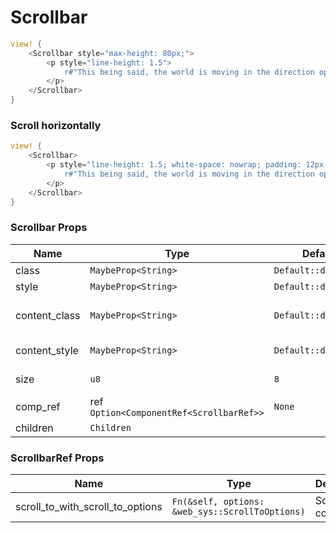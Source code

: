 # Scrollbar

```rust demo
view! {
    <Scrollbar style="max-height: 80px;">
        <p style="line-height: 1.5">
            r#"This being said, the world is moving in the direction opposite to Clarke's predictions. In 2001: A Space Odyssey, in the year of 2001, which has already passed, human beings have built magnificent cities in space, and established permanent colonies on the moon, and huge nuclear-powered spacecraft have sailed to Saturn. However, today, in 2018, the walk on the moon has become a distant memory.And the farthest reach of our manned space flights is just as long as the two-hour mileage of a high-speed train passing through my city. At the same time, information technology is developing at an unimaginable speed. With the entire world covered by the Internet, people have gradually lost their interest in space, as they find themselves increasingly comfortable in the space created by IT. Instead of an exploration of the real space, which is full of real difficulties, people now just prefer to experience virtual space through VR. Just like someone said, "You promised me an ocean of stars, but you actually gave me Facebook.""#
        </p>
    </Scrollbar>
}
```

### Scroll horizontally

```rust demo
view! {
    <Scrollbar>
        <p style="line-height: 1.5; white-space: nowrap; padding: 12px;">
            r#"This being said, the world is moving in the direction opposite to Clarke's predictions. In 2001: A Space Odyssey, in the year of 2001, which has already passed, human beings have built magnificent cities in space, and established permanent colonies on the moon, and huge nuclear-powered spacecraft have sailed to Saturn. However, today, in 2018, the walk on the moon has become a distant memory.And the farthest reach of our manned space flights is just as long as the two-hour mileage of a high-speed train passing through my city. At the same time, information technology is developing at an unimaginable speed. With the entire world covered by the Internet, people have gradually lost their interest in space, as they find themselves increasingly comfortable in the space created by IT. Instead of an exploration of the real space, which is full of real difficulties, people now just prefer to experience virtual space through VR. Just like someone said, "You promised me an ocean of stars, but you actually gave me Facebook.""#
        </p>
    </Scrollbar>
}
```

### Scrollbar Props

| Name          | Type                                     | Default              | Description                |
| ------------- | ---------------------------------------- | -------------------- | -------------------------- |
| class         | `MaybeProp<String>`                      | `Default::default()` |                            |
| style         | `MaybeProp<String>`                      | `Default::default()` |                            |
| content_class | `MaybeProp<String>`                      | `Default::default()` | Class name of content div. |
| content_style | `MaybeProp<String>`                      | `Default::default()` | Style of content div.      |
| size          | `u8`                                     | `8`                  | Size of scrollbar.         |
| comp_ref      | ref `Option<ComponentRef<ScrollbarRef>>` | `None`               |                            |
| children      | `Children`                               |                      |                            |

### ScrollbarRef Props

| Name                             | Type                                            | Description     |
| -------------------------------- | ----------------------------------------------- | --------------- |
| scroll_to_with_scroll_to_options | `Fn(&self, options: &web_sys::ScrollToOptions)` | Scroll content. |

